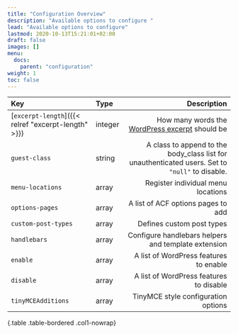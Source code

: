 ```yaml
---
title: "Configuration Overview"
description: "Available options to configure "
lead: "Available options to configure"
lastmod: 2020-10-13T15:21:01+02:00
draft: false
images: []
menu:
  docs:
    parent: "configuration"
weight: 1
toc: false
---
```


| Key                                                 | Type    |                                                                                      Description |
| :-------------------------------------------------- | :------ | -----------------------------------------------------------------------------------------------: |
| [`excerpt-length`]({{< relref "excerpt-length" >}}) | integer | How many words the [WordPress excerpt](https://wordpress.org/support/article/excerpt/) should be |
| `guest-class`                                       | string  |  A class to append to the body_class list for unauthenticated users. Set to `"null"` to disable. |
| `menu-locations`                                    | array   |                                                               Register individual menu locations |
| `options-pages`                                     | array   |                                                               A list of ACF options pages to add |
| `custom-post-types`                                 | array   |                                                                        Defines custom post types |
| `handlebars`                                        | array   |                                              Configure handlebars helpers and template extension |
| `enable`                                            | array   |                                                           A list of WordPress features to enable |
| `disable`                                           | array   |                                                          A list of WordPress features to disable |
| `tinyMCEAdditions`                                  | array   |                                                              TinyMCE style configuration options |
{.table .table-bordered .col1-nowrap}